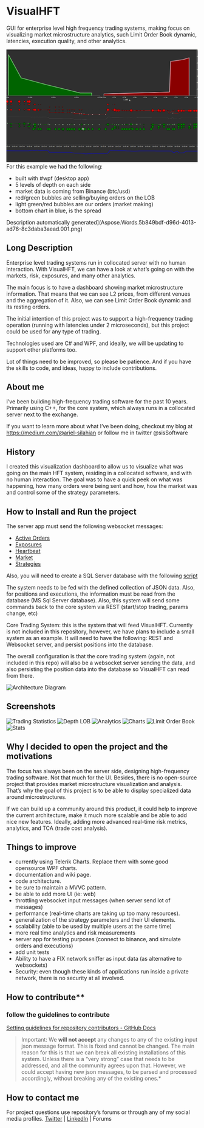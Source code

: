 # VisualHFT

GUI for enterprise level high frequency trading systems, making focus on visualizing market microstructure analytics, such Limit Order Book dynamic, latencies, execution quality, and other analytics.

![Limit Order Book Visualization](https://github.com/silahian/VisualHFT/blob/master/docImages/LOB_fulldepth.gif)
For this example we had the following:
- built with #wpf (desktop app)
- 5 levels of depth on each side
- market data is coming from Binance (btc/usd)
- red/green bubbles are selling/buying orders on the LOB
- light green/red bubbles are our orders (market making)
- bottom chart in blue, is the spread

Description automatically generated](Aspose.Words.5b849bdf-d96d-4013-ad76-8c3daba3aead.001.png)

## Long Description
Enterprise level trading systems run in collocated server with no human interaction. With VisualHFT, we can have a look at what’s going on with the markets, risk, exposures, and many other analytics.

The main focus is to have a dashboard showing market microstructure information. That means that we can see L2 prices, from different venues and the aggregation of it. Also, we can see Limit Order Book dynamic and its resting orders.

The initial intention of this project was to support a high-frequency trading operation (running with latencies under 2 microseconds), but this project could be used for any type of trading.

Technologies used are C# and WPF, and ideally, we will be updating to support other platforms too.

Lot of things need to be improved, so please be patience. And if you have the skills to code, and ideas, happy to include contributions.

## About me
I’ve been building high-frequency trading software for the past 10 years. Primarily using C++, for the core system, which always runs in a collocated server next to the exchange.

If you want to learn more about what I’ve been doing, checkout my blog at <https://medium.com/@ariel-silahian> or follow me in twitter @sisSoftware

## History
I created this visualization dashboard to allow us to visualize what was going on the main HFT system, residing in a collocated software, and with no human interaction. The goal was to have a quick peek on what was happening, how many orders were being sent and how, how the market was and control some of the strategy parameters.

## How to Install and Run the project
The server app must send the following websocket messages: 

- [Active Orders](https://github.com/silahian/VisualHFT/blob/master/WS_input_json/ActiveOrders.json)
- [Exposures](https://github.com/silahian/VisualHFT/blob/master/WS_input_json/Exposures.json)
- [Heartbeat](https://github.com/silahian/VisualHFT/blob/master/WS_input_json/HeartBeat.json)
- [Market](https://github.com/silahian/VisualHFT/blob/master/WS_input_json/Market.json)
- [Strategies](https://github.com/silahian/VisualHFT/blob/master/WS_input_json/Strategies.json)

Also, you will need to create a SQL Server database with the following [script](https://github.com/silahian/VisualHFT/blob/master/SQL%20scripts/table%20creation.sql)

The system needs to be fed with the defined collection of JSON data. Also, for positions and executions, the information must be read from the database (MS Sql Server database). Also, this system will send some commands back to the core system via REST (start/stop trading, params change, etc)

Core Trading System: this is the system that will feed VisualHFT. Currently is not included in this repository, however, we have plans to include a small system as an example. It will need to have the following: REST and Websocket server, and persist positions into the database.

The overall configuration is that the core trading system (again, not included in this repo) will also be a websocket server sending the data, and also persisting the position data into the database so VisualHFT can read from there.

![Architecture Diagram](/docImages/Aspose.Words.5b849bdf-d96d-4013-ad76-8c3daba3aead.002.png)

## Screenshots

![Trading Statistics](/docImages/Aspose.Words.5b849bdf-d96d-4013-ad76-8c3daba3aead.003.png)
![Depth LOB](/docImages/Aspose.Words.5b849bdf-d96d-4013-ad76-8c3daba3aead.004.png)
![Analytics](/docImages/Aspose.Words.5b849bdf-d96d-4013-ad76-8c3daba3aead.005.png)
![Charts](/docImages/Aspose.Words.5b849bdf-d96d-4013-ad76-8c3daba3aead.006.png)
![Limit Order Book](/docImages/Aspose.Words.5b849bdf-d96d-4013-ad76-8c3daba3aead.007.png)
![Stats](/docImages/Aspose.Words.5b849bdf-d96d-4013-ad76-8c3daba3aead.008.png)

## Why I decided to open the project and the motivations
The focus has always been on the server side, designing high-frequency trading software. Not that much for the UI. Besides, there is no open-source project that provides market microstructure visualization and analysis. That’s why the goal of this project is to be able to display specialized data around microstructures.

If we can build up a community around this product, it could help to improve the current architecture, make it much more scalable and be able to add nice new features. Ideally, adding more advanced real-time risk metrics, analytics, and TCA (trade cost analysis).

## Things to improve
- currently using Telerik Charts. Replace them with some good opensource WPF charts.
- documentation and wiki page.
- code architecture.
- be sure to maintain a MVVC pattern.
- be able to add more UI (ie: web)
- throttling websocket input messages (when server send lot of messages)
- performance (real-time charts are taking up too many resources).
- generalization of the strategy parameters and their UI elements.
- scalability (able to be used by multiple users at the same time)
- more real time analytics and risk measurements
- server app for testing purposes (connect to binance, and simulate orders and executions)
- add unit tests
- Ability to have a FIX network sniffer as input data (as alternative to websockets)
- Security: even though these kinds of applications run inside a private network, there is no security at all involved.

## How to contribute**
### follow the guidelines to contribute
[Setting guidelines for repository contributors - GitHub Docs](https://docs.github.com/en/communities/setting-up-your-project-for-healthy-contributions/setting-guidelines-for-repository-contributors)

> Important: We **will not accept** any changes to any of the existing input json message format. This is fixed and cannot be changed. The main reason for this is that we can break all existing installations of this system. Unless there is a “very strong” case that needs to be addressed, and all the community agrees upon that. However, we could accept having new json messages, to be parsed and processed accordingly, without breaking any of the existing ones.*


## How to contact me
For project questions use repository’s forums or through any of my social media profiles.
[Twitter](https://twitter.com/sisSoftware) | [LinkedIn](https://www.linkedin.com/in/silahian/) | Forums

